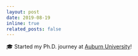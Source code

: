 ```yaml
---
layout: post
date: 2019-08-19
inline: true
related_posts: false
---
```


🎓 Started my Ph.D. journey at [Auburn University](https://auburn.edu/)!
